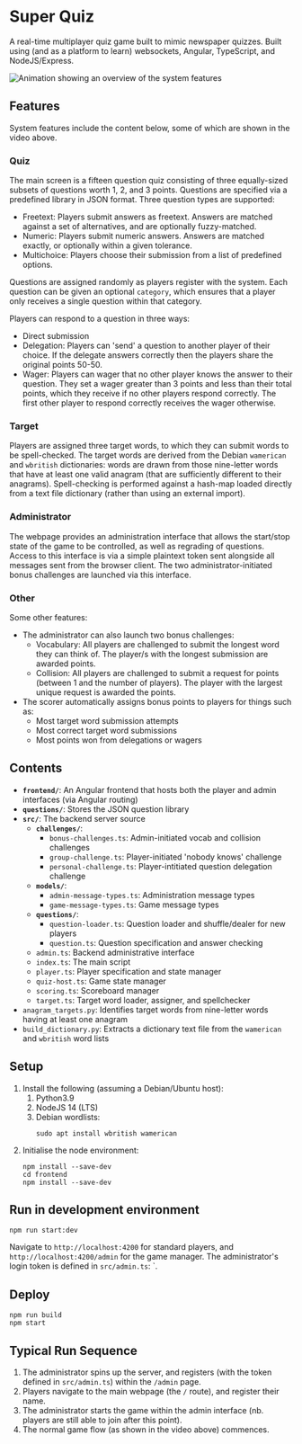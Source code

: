 # Super Quiz

A real-time multiplayer quiz game built to mimic newspaper quizzes. Built using (and as a platform to learn) websockets, Angular, TypeScript, and NodeJS/Express.

![Animation showing an overview of the system features](feature_overview.gif "Feature Overview")

## Features

System features include the content below, some of which are shown in the video above.

### Quiz

The main screen is a fifteen question quiz consisting of three equally-sized subsets of questions worth 1, 2, and 3 points. Questions are specified via a predefined library in JSON format. Three question types are supported:

- Freetext: Players submit answers as freetext. Answers are matched against a set of alternatives, and are optionally fuzzy-matched.
- Numeric: Players submit numeric answers. Answers are matched exactly, or optionally within a given tolerance.
- Multichoice: Players choose their submission from a list of predefined options.

Questions are assigned randomly as players register with the system. Each question can be given an optional `category`, which ensures that a player only receives a single question within that category.

Players can respond to a question in three ways:

- Direct submission
- Delegation: Players can 'send' a question to another player of their choice. If the delegate answers correctly then the players share the original points 50-50.
- Wager: Players can wager that no other player knows the answer to their question. They set a wager greater than 3 points and less than their total points, which they receive if no other players respond correctly. The first other player to respond correctly receives the wager otherwise.

### Target

Players are assigned three target words, to which they can submit words to be spell-checked. The target words are derived from the Debian `wamerican` and `wbritish` dictionaries: words are drawn from those nine-letter words that have at least one valid anagram (that are sufficiently different to their anagrams). Spell-checking is performed against a hash-map loaded directly from a text file dictionary (rather than using an external import).

### Administrator

The webpage provides an administration interface that allows the start/stop state of the game to be controlled, as well as regrading of questions. Access to this interface is via a simple plaintext token sent alongside all messages sent from the browser client. The two administrator-initiated bonus challenges are launched via this interface.

### Other

Some other features:

- The administrator can also launch two bonus challenges:
  - Vocabulary: All players are challenged to submit the longest word they can think of. The player/s with the longest submission are awarded points.
  - Collision: All players are challenged to submit a request for points (between 1 and the number of players). The player with the largest unique request is awarded the points.
- The scorer automatically assigns bonus points to players for things such as:
  - Most target word submission attempts
  - Most correct target word submissions
  - Most points won from delegations or wagers

## Contents

- **`frontend/`**: An Angular frontend that hosts both the player and admin interfaces (via Angular routing)
- **`questions/`**: Stores the JSON question library
- **`src/`**: The backend server source
  - **`challenges/`**:
    - `bonus-challenges.ts`: Admin-initiated vocab and collision challenges
    - `group-challenge.ts`: Player-initiated 'nobody knows' challenge
    - `personal-challenge.ts`: Player-intitiated question delegation challenge
  - **`models/`**:
    - `admin-message-types.ts`: Administration message types
    - `game-message-types.ts`: Game message types
  - **`questions/`**:
    - `question-loader.ts`: Question loader and shuffle/dealer for new players
    - `question.ts`: Question specification and answer checking
  - `admin.ts`: Backend administrative interface
  - `index.ts`: The main script
  - `player.ts`: Player specification and state manager
  - `quiz-host.ts`: Game state manager
  - `scoring.ts`: Scoreboard manager
  - `target.ts`: Target word loader, assigner, and spellchecker
- `anagram_targets.py`: Identifies target words from nine-letter words having at least one anagram
- `build_dictionary.py`: Extracts a dictionary text file from the `wamerican` and `wbritish` word lists

## Setup

1. Install the following (assuming a Debian/Ubuntu host):
   1. Python3.9
   2. NodeJS 14 (LTS)
   3. Debian wordlists:
      ```
      sudo apt install wbritish wamerican
      ```
2. Initialise the node environment:
   ```
   npm install --save-dev
   cd frontend
   npm install --save-dev
   ```

## Run in development environment

```
npm run start:dev
```

Navigate to `http://localhost:4200` for standard players, and `http://localhost:4200/admin` for the game manager. The administrator's login token is defined in `src/admin.ts`: `.

## Deploy

```
npm run build
npm start
```

## Typical Run Sequence

1. The administrator spins up the server, and registers (with the token defined in `src/admin.ts`) within the `/admin` page.
2. Players navigate to the main webpage (the `/` route), and register their name.
3. The administrator starts the game within the admin interface (nb. players are still able to join after this point).
4. The normal game flow (as shown in the video above) commences.
